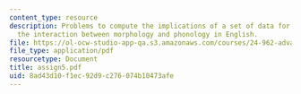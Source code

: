 ```yaml
---
content_type: resource
description: Problems to compute the implications of a set of data for a model of
  the interaction between morphology and phonology in English.
file: https://ol-ocw-studio-app-qa.s3.amazonaws.com/courses/24-962-advanced-phonology-spring-2005/8ad43d10f1ec92d9c276074b10473afe_assign5.pdf
file_type: application/pdf
resourcetype: Document
title: assign5.pdf
uid: 8ad43d10-f1ec-92d9-c276-074b10473afe
---
```

